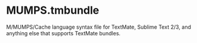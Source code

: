 MUMPS.tmbundle
==============

M/MUMPS/Cache language syntax file for TextMate, Sublime Text 2/3, and anything else that supports TextMate bundles.
